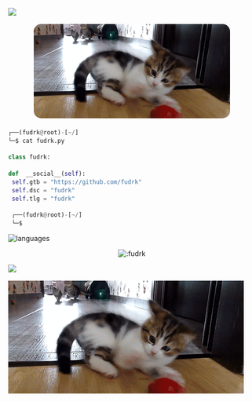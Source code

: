 <!-- <p align=center><img width=90% src="banner.gif"></img></p> -->


<a href="https://github.com/fudrk"><img src="https://raw.githubusercontent.com/fudrk/fudrk/main/img/a.gif"></a>


<p align="center">
  <img style="border-radius: 15px; display: block; margin: 0 auto; margin-bottom: 20px;" width="400" src="https://raw.githubusercontent.com/fudrk/fudrk/main/img/e.gif">
</p>












```python
┌──(fudrk@root)-[~/]
└─$ cat fudrk.py

class fudrk:

def  __social__(self):
 self.gtb = "https://github.com/fudrk"
 self.dsc = "fudrk" 
 self.tlg = "fudrk"
  
 ┌──(fudrk@root)-[~/]
 └─$
```
![languages](https://github-readme-stats.vercel.app/api/top-langs/?username=fudrk&theme=material-palenight&custom_title=used%20languages!&hide_border=true&layout=compact&hide=Objective-C%2B%2B,Objective-C,Makefile,CMake)
<p align="center"><img src="https://count.getloli.com/get/@:fudrk" alt=":fudrk" /></p>

 



















![](https://raw.githubusercontent.com/Sutil/Sutil/2b2fad3bf54522bb30c8c170591fc68ff51b69e6/github-contribution-grid-snake2.svg)

<a href="https://github.com/fudrk/"><img src="https://raw.githubusercontent.com/fudrk/fudrk/main/img/69464190cb402b0eb03205567c32558e.gif"></a>
